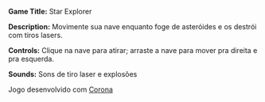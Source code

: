 __Game Title:__ Star Explorer

__Description:__ Movimente sua nave enquanto foge de asteróides e os destrói com tiros lasers.

__Controls:__	Clique na nave para atirar; arraste a nave para mover pra direita e pra esquerda.

__Sounds:__	Sons de tiro laser e explosões

Jogo desenvolvido com [Corona](https://coronalabs.com/)
